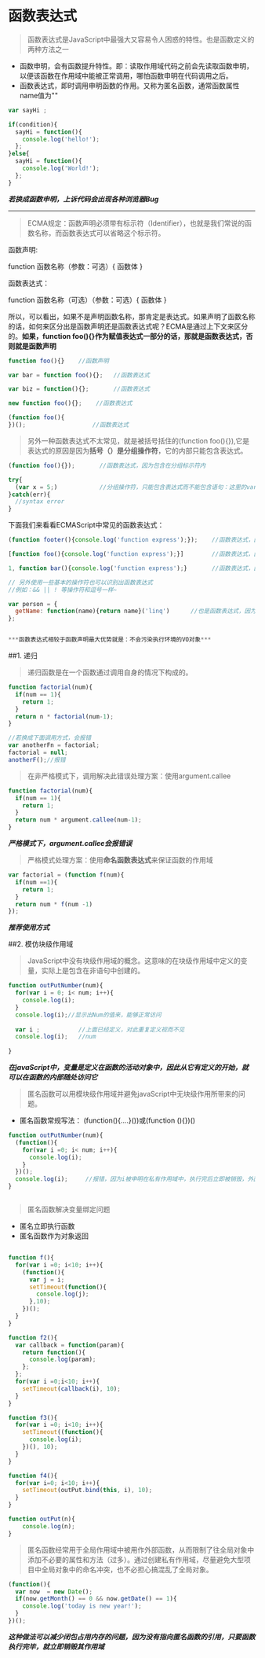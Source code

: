 # 函数表达式

> 函数表达式是JavaScript中最强大又容易令人困惑的特性。也是函数定义的两种方法之一
+ 函数申明，会有函数提升特性。即：读取作用域代码之前会先读取函数申明，以便该函数在作用域中能被正常调用，哪怕函数申明在代码调用之后。
+ 函数表达式，即时调用申明函数的作用。又称为匿名函数，通常函数属性name值为""

```javascript
var sayHi ;

if(condition){
  sayHi = function(){
    console.log('hello!');
  };
}else{
  sayHi = function(){
    console.log('World!');
  };
}

```

***若换成函数申明，上诉代码会出现各种浏览器Bug***




--------------------------------------------------------------


> ECMA规定：函数声明必须带有标示符（Identifier），也就是我们常说的函数名称，而函数表达式可以省略这个标示符。


函数声明: 

  function 函数名称（参数：可选）{ 函数体 }
  
函数表达式： 

  function 函数名称（可选）（参数：可选）{ 函数体 }
  
所以，可以看出，如果不是声明函数名称，那肯定是表达式。如果声明了函数名称的话，如何来区分出是函数声明还是函数表达式呢？ECMA是通过上下文来区分的。**如果，function foo(){}作为赋值表达式一部分的话，那就是函数表达式，否则就是函数声明**

```javascript
function foo(){}    //函数声明

var bar = function foo(){};   //函数表达式

var biz = function(){};       //函数表达式

new function foo(){};    //函数表达式

(function foo(){
})();                   //函数表达式

```

> 另外一种函数表达式不太常见，就是被括号括住的(function foo(){}),它是表达式的原因是因为**括号（）是分组操作符**，它的内部只能包含表达式。

```javascript
(function foo(){});       //函数表达式，因为包含在分组标示符内

try{
  (var x = 5;)            //分组操作符，只能包含表达式而不能包含语句：这里的var就是语句
}catch(err){
  //syntax error
}
```


下面我们来看看ECMAScript中常见的函数表达式：

```javascript
(function footer(){console.log('function express');});    //函数表达式，因为使用了()括号

[function foo(){console.log('function express');}]        //函数表达式，因为使用了[]括号

1, function bar(){console.log('function express');}       //函数表达式，因为使用了逗号也是表达式

// 另外使用一些基本的操作符也可以识别出函数表达式
//例如：&& || ! 等操作符和逗号一样~

var person = {
  getName: function(name){return name}('linq')      //也是函数表达式，因为：号本身就是赋值表达式的
};


***函数表达式相较于函数声明最大优势就是：不会污染执行环境的VO对象***


```



##1. 递归

> 递归函数是在一个函数通过调用自身的情况下构成的。

```javascript 
function factorial(num){
  if(num == 1){
    return 1;
  }
  return n * factorial(num-1);
}

//若换成下面调用方式，会报错
var anotherFn = factorial;
factorial = null;
anotherF();//报错
```

> 在非严格模式下，调用解决此错误处理方案：使用argument.callee

```javascript
function factorial(num){
  if(num == 1){
    return 1;
  }
  return num * argument.callee(num-1);
}

```

***严格模式下，argument.callee会报错误***

> 严格模式处理方案：使用**命名函数表达式**来保证函数的作用域

```javascript
var factorial = (function f(num){
  if(num ==1){
    return 1;
  }
  return num * f(num -1)
});

```

***推荐使用方式***

##2. 模仿块级作用域

> JavaScript中没有块级作用域的概念。这意味的在块级作用域中定义的变量，实际上是包含在非语句中创建的。

```javascript
function outPutNumber(num){
  for(var i = 0; i< num; i++){
    console.log(i);
  }
  console.log(i);//显示出Num的值来，能够正常访问
  
  var i ;           //上面已经定义，对此重复定义视而不见
  console.log(i);   //num
  
}

```
***在javaScript中，变量是定义在函数的活动对象中，因此从它有定义的开始，就可以在函数的内部随处访问它***

> 匿名函数可以用模块级作用域并避免javaScript中无块级作用所带来的问题。
+ 匿名函数常规写法：  (function(){....}())或(function (){})()

```javascript
function outPutNumber(num){
  (function(){
    for(var i =0; i< num; i++){
      console.log(i);
    }
  })();
  console.log(i);     //报错，因为i被申明在私有作用域中，执行完后立即被销毁，外面无法访问。
}



```

> 匿名函数解决变量绑定问题
+ 匿名立即执行函数
+ 匿名函数作为对象返回

```javascript

function f(){
  for(var i =0; i<10; i++){
    (function(){
      var j = i;
      setTimeout(function(){
        console.log(j);
      },10);
    })();
  }
}

function f2(){
  var callback = function(param){
    return function(){
      console.log(param);
    };
  };
  for(var i =0;i<10; i++){
    setTimeout(callback(i), 10);
  }
}

function f3(){
  for(var i =0; i<10; i++){
    setTimeout((function(){
      console.log(i);
    })(), 10);
  }
}

function f4(){
  for(var i=0; i<10; i++){
    setTimeout(outPut.bind(this, i), 10);
  }
}

function outPut(n){
    console.log(n);
}

```

> 匿名函数经常用于全局作用域中被用作外部函数，从而限制了往全局对象中添加不必要的属性和方法（过多）。通过创建私有作用域，尽量避免大型项目中全局对象中的命名冲突，也不必担心搞混乱了全局对象。

```javascript
(function(){
  var now  = new Date();
  if(now.getMonth() == 0 && now.getDate() == 1){
    console.log('today is new year!');
  }
})();

```

***这种做法可以减少闭包占用内存的问题，因为没有指向匿名函数的引用，只要函数执行完毕，就立即销毁其作用域***






